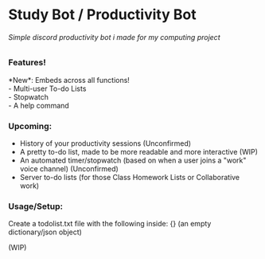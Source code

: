 # Study Bot / Productivity Bot


<h6>Simple discord productivity bot i made for my computing project</h6>


<h3>Features!</h3>
*New*: Embeds across all functions!<br>
- Multi-user To-do Lists<br>
- Stopwatch<br>
- A help command<br>
<h3>Upcoming:</h3>

- History of your productivity sessions (Unconfirmed)<br>
- A pretty to-do list, made to be more readable and more interactive (WIP)<br>
- An automated timer/stopwatch (based on when a user joins a "work" voice channel) (Unconfirmed) <br>  
- Server to-do lists (for those Class Homework Lists or Collaborative work)<br>


<h3>Usage/Setup:</h3>

Create a todolist.txt file with the following inside: {} (an empty dictionary/json object)

(WIP)



